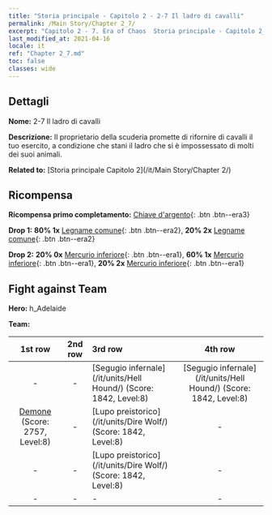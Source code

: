 ```yaml
---
title: "Storia principale - Capitolo 2 - 2-7 Il ladro di cavalli"
permalink: /Main Story/Chapter 2_7/
excerpt: "Capitolo 2 - 7. Era of Chaos  Storia principale - Capitolo 2_7. 2-7 Il ladro di cavalli"
last_modified_at: 2021-04-16
locale: it
ref: "Chapter 2_7.md"
toc: false
classes: wide
---
```


## Dettagli

 **Nome:** 2-7 Il ladro di cavalli

 **Descrizione:** Il proprietario della scuderia promette di rifornire di cavalli il tuo esercito, a condizione che stani il ladro che si è impossessato di molti dei suoi animali.

 **Related to:** [Storia principale Capitolo 2](/it/Main Story/Chapter 2/)

## Ricompensa

 **Ricompensa primo completamento:** [Chiave d'argento](/it/Items/con_693/){: .btn .btn--era3}

 **Drop 1:** **80% 1x** [Legname comune](/it/Items/mat_7/){: .btn .btn--era2}, **20% 2x** [Legname comune](/it/Items/mat_7/){: .btn .btn--era2}

 **Drop 2:** **20% 0x** [Mercurio inferiore](/it/Items/mat_2/){: .btn .btn--era1}, **60% 1x** [Mercurio inferiore](/it/Items/mat_2/){: .btn .btn--era1}, **20% 2x** [Mercurio inferiore](/it/Items/mat_2/){: .btn .btn--era1}


## Fight against Team
 **Hero:** h_Adelaide

 **Team:**


  | 1st row | 2nd row | 3rd row | 4th row |
  |:----:|:----:|:----|:----:|
  | - | - | [Segugio infernale](/it/units/Hell Hound/) (Score: 1842, Level:8)  | [Segugio infernale](/it/units/Hell Hound/) (Score: 1842, Level:8)  |
  | [Demone](/it/units/Demon/) (Score: 2757, Level:8)  | - | [Lupo preistorico](/it/units/Dire Wolf/) (Score: 1842, Level:8)  | - |
  | - | - | [Lupo preistorico](/it/units/Dire Wolf/) (Score: 1842, Level:8)  | - |
  | - | - | - | - |


